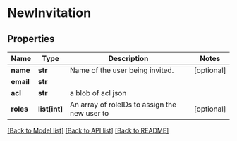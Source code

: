 # NewInvitation

## Properties
Name | Type | Description | Notes
------------ | ------------- | ------------- | -------------
**name** | **str** | Name of the user being invited. | [optional] 
**email** | **str** |  | 
**acl** | **str** | a blob of acl json | 
**roles** | **list[int]** | An array of roleIDs to assign the new user to | [optional] 

[[Back to Model list]](../README.md#documentation-for-models) [[Back to API list]](../README.md#documentation-for-api-endpoints) [[Back to README]](../README.md)


